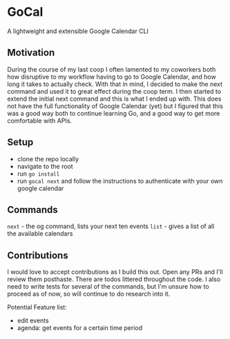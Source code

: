 # GoCal
 
A lightweight and extensible Google Calendar CLI

## Motivation

During the course of my last coop I often lamented to my coworkers both how disruptive to my workflow having to go to Google Calendar, and how long it takes to actually check. With that in mind, I decided to make the next command and used it to great effect during the coop term. I then started to extend the initial next command and this is what I ended up with. This does not have the full functionality of Google Calendar (yet) but I figured  that this was a good way both to continue learning Go, and a good way to get more comfortable with APIs. 

## Setup
- clone the repo locally
- navigate to the root
- run `go install`
- run `gocal next` and follow the instructions to authenticate with your own google calendar


## Commands
`next` - the og command, lists your next ten events
`list` - gives a list of all the available calendars

## Contributions

I would love to accept contributions as I build this out. Open any PRs and I'll review them posthaste. There are todos littered throughout the code. I also need to write tests for several of the commands, but I'm unsure how to proceed as of now, so will continue to do research into it.

Potential Feature list:
- edit events
- agenda: get events for a certain time period
